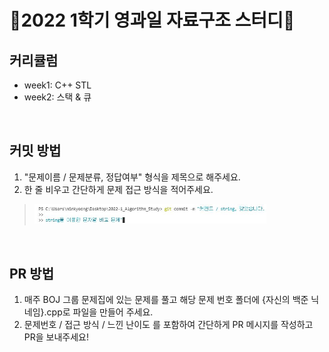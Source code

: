 # 👊2022 1학기 영과일 자료구조 스터디👊

## 커리큘럼
* week1: C++ STL
* week2: 스택 & 큐

<br>

## 커밋 방법
1. "문제이름 / 문제분류, 정답여부" 형식을 제목으로 해주세요.
2. 한 줄 비우고 간단하게 문제 접근 방식을 적어주세요.
> <img src="./img/commit_ex.JPG" style="width:80%">

<br>
  
## PR 방법
1. 매주 BOJ 그룹 문제집에 있는 문제를 풀고 해당 문제 번호 폴더에 {자신의 백준 닉네임}.cpp로 파일을 만들어 주세요.
2. 문제번호 / 접근 방식 / 느낀 난이도 를 포함하여 간단하게 PR 메시지를 작성하고 PR을 보내주세요!